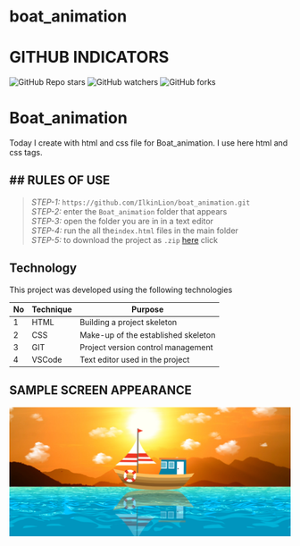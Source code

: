 # boat_animation
 
# GITHUB INDICATORS

![GitHub Repo stars](https://img.shields.io/github/stars/IlkinLion/boat_animation?style=for-the-badge)
![GitHub watchers](https://img.shields.io/github/watchers/IlkinLion/boat_animation?style=for-the-badge)
![GitHub forks](https://img.shields.io/github/forks/IlkinLion/boat_animation?style=for-the-badge)

  # Boat_animation

Today I create with html and css file for Boat_animation. I use here html and css tags. 
## ## RULES OF USE

> *STEP-1:* `https://github.com/IlkinLion/boat_animation.git` <br/>
> *STEP-2:*  enter the `Boat_animation` folder that appears <br/>
> *STEP-3:*  open the folder you are in in a text editor <br/>
> *STEP-4:*  run the  all the`index.html` files in the main folder <br/>
> *STEP-5:*  to download the project as `.zip`  [here](https://github.com/IlkinLion/boat_animation/archive/refs/heads/main.zip) click <br/>


## Technology

This project was developed using the following technologies

| No | Technique | Purpose |
| - | ---------- | --------------------- |
| 1 | HTML | Building a project skeleton |
| 2 | CSS |  Make-up of the established skeleton |
| 3 | GIT |  Project version control management |
| 4 | VSCode | Text editor used in the project |


## SAMPLE SCREEN APPEARANCE

![There was a screenshot here](./screen1.png)
